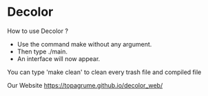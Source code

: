 Decolor
===================================
How to use Decolor ?

- Use the command make without any argument.
- Then type ./main.
- An interface will now appear.







You can type 'make clean' to clean every trash file and compiled file

Our Website
https://topagrume.github.io/decolor_web/